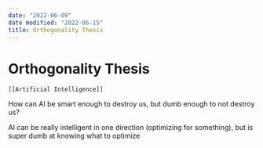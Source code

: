 ```yaml
---
date: "2022-06-09"
date modified: "2022-06-15"
title: Orthogonality Thesis
---
```


# Orthogonality Thesis
	[[Artificial Intelligence]]

How can AI be smart enough to destroy us, but dumb enough to not destroy us?

AI can be really intelligent in one direction (optimizing for something), but is super dumb at knowing what to optimize
